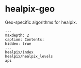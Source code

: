# healpix-geo

Geo-specific algorithms for healpix.

```{toctree}
---
maxdepth: 2
caption: Contents:
hidden: true
---
healpix/index
healpix/healpix_levels
api
```
